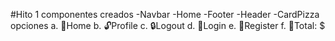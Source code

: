 #Hito 1
componentes creados
-Navbar
-Home
-Footer
-Header
-CardPizza
opciones
a. 🍕Home
b. 🔓Profile
c. 🔒Logout
d. 🔐Login
e. 🔐Register
f. 🛒Total: $
